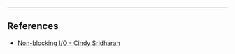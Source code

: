 
---

## References

* [Non-blocking I/O - Cindy Sridharan](https://medium.com/@copyconstruct/nonblocking-i-o-99948ad7c957)